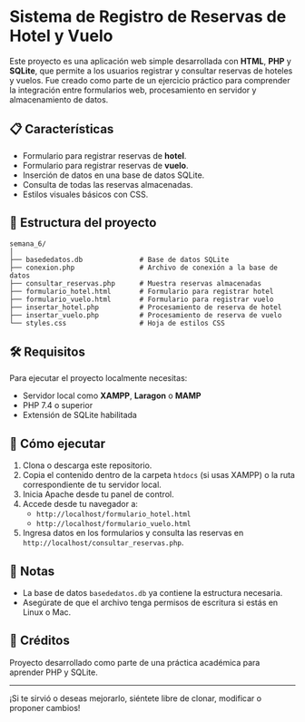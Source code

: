 # Sistema de Registro de Reservas de Hotel y Vuelo

Este proyecto es una aplicación web simple desarrollada con **HTML**, **PHP** y **SQLite**, que permite a los usuarios registrar y consultar reservas de hoteles y vuelos. Fue creado como parte de un ejercicio práctico para comprender la integración entre formularios web, procesamiento en servidor y almacenamiento de datos.

## 📋 Características

- Formulario para registrar reservas de **hotel**.
- Formulario para registrar reservas de **vuelo**.
- Inserción de datos en una base de datos SQLite.
- Consulta de todas las reservas almacenadas.
- Estilos visuales básicos con CSS.

## 📁 Estructura del proyecto

```
semana_6/
│
├── basededatos.db              # Base de datos SQLite
├── conexion.php                # Archivo de conexión a la base de datos
├── consultar_reservas.php      # Muestra reservas almacenadas
├── formulario_hotel.html       # Formulario para registrar hotel
├── formulario_vuelo.html       # Formulario para registrar vuelo
├── insertar_hotel.php          # Procesamiento de reserva de hotel
├── insertar_vuelo.php          # Procesamiento de reserva de vuelo
└── styles.css                  # Hoja de estilos CSS
```

## 🛠️ Requisitos

Para ejecutar el proyecto localmente necesitas:

- Servidor local como **XAMPP**, **Laragon** o **MAMP**
- PHP 7.4 o superior
- Extensión de SQLite habilitada

## 🚀 Cómo ejecutar

1. Clona o descarga este repositorio.
2. Copia el contenido dentro de la carpeta `htdocs` (si usas XAMPP) o la ruta correspondiente de tu servidor local.
3. Inicia Apache desde tu panel de control.
4. Accede desde tu navegador a:
   - `http://localhost/formulario_hotel.html`
   - `http://localhost/formulario_vuelo.html`
5. Ingresa datos en los formularios y consulta las reservas en `http://localhost/consultar_reservas.php`.

## 🧾 Notas

- La base de datos `basededatos.db` ya contiene la estructura necesaria.
- Asegúrate de que el archivo tenga permisos de escritura si estás en Linux o Mac.

## 📌 Créditos

Proyecto desarrollado como parte de una práctica académica para aprender PHP y SQLite.

---

¡Si te sirvió o deseas mejorarlo, siéntete libre de clonar, modificar o proponer cambios!
